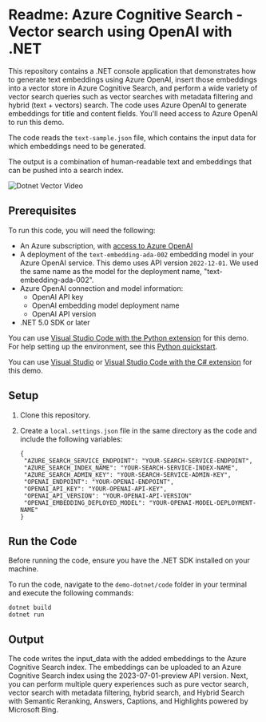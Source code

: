 # Readme: Azure Cognitive Search - Vector search using OpenAI with .NET

This repository contains a .NET console application that demonstrates how to generate text embeddings using Azure OpenAI, insert those embeddings into a vector store in Azure Cognitive Search, and perform a wide variety of vector search queries such as vector searches with metadata filtering and hybrid (text + vectors) search. The code uses Azure OpenAI to generate embeddings for title and content fields. You'll need access to Azure OpenAI to run this demo.

The code reads the `text-sample.json` file, which contains the input data for which embeddings need to be generated.

The output is a combination of human-readable text and embeddings that can be pushed into a search index.

![Dotnet Vector Video](https://github.com/Azure/cognitive-search-vector-pr/blob/main/demo-dotnet/data/images/dotnet-vector-video.gif?raw=true)  


## Prerequisites

To run this code, you will need the following:

- An Azure subscription, with [access to Azure OpenAI](https://aka.ms/oai/access)
- A deployment of the `text-embedding-ada-002` embedding model in your Azure OpenAI service. This demo uses API version `2022-12-01`. We used the same name as the model for the deployment name, "text-embedding-ada-002".
- Azure OpenAI connection and model information:
  - OpenAI API key
  - OpenAI embedding model deployment name
  - OpenAI API version
- .NET 5.0 SDK or later

You can use [Visual Studio Code with the Python extension](https://code.visualstudio.com/docs/python/python-tutorial) for this demo. For help setting up the environment, see this [Python quickstart](https://learn.microsoft.com/azure/search/search-get-started-python).

You can use [Visual Studio](https://visualstudio.microsoft.com/) or [Visual Studio Code with the C# extension](https://marketplace.visualstudio.com/items?itemName=ms-dotnettools.csharp) for this demo.

## Setup

1. Clone this repository.

2. Create a `local.settings.json` file in the same directory as the code and include the following variables:

   ```
   {
    "AZURE_SEARCH_SERVICE_ENDPOINT": "YOUR-SEARCH-SERVICE-ENDPOINT",
    "AZURE_SEARCH_INDEX_NAME": "YOUR-SEARCH-SERVICE-INDEX-NAME",
    "AZURE_SEARCH_ADMIN_KEY": "YOUR-SEARCH-SERVICE-ADMIN-KEY",
    "OPENAI_ENDPOINT": "YOUR-OPENAI-ENDPOINT",
    "OPENAI_API_KEY": "YOUR-OPENAI-API-KEY",
    "OPENAI_API_VERSION": "YOUR-OPENAI-API-VERSION"
    "OPENAI_EMBEDDING_DEPLOYED_MODEL": "YOUR-OPENAI-MODEL-DEPLOYMENT-NAME"
   }

   ```

## Run the Code

Before running the code, ensure you have the .NET SDK installed on your machine.

To run the code, navigate to the `demo-dotnet/code` folder in your terminal and execute the following commands:

```
dotnet build
dotnet run
```

## Output

The code writes the input_data with the added embeddings to the Azure Cognitive Search index. The embeddings can be uploaded to an Azure Cognitive Search index using the 2023-07-01-preview API version. Next, you can perform multiple query experiences such as pure vector search, vector search with metadata filtering, hybrid search, and Hybrid Search with Semantic Reranking, Answers, Captions, and Highlights powered by Microsoft Bing.
